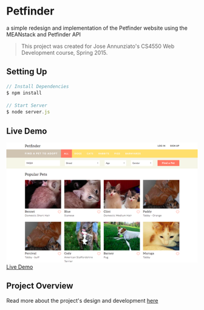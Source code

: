 # Petfinder 
a simple redesign and implementation of the Petfinder website using the MEANstack and Petfinder API 

> This project was created for Jose Annunziato's CS4550 Web Development course, Spring 2015.

## Setting Up
```javascript
// Install Dependencies
$ npm install

// Start Server
$ node server.js
```

## Live Demo
![Screenshot of Petfinder home page](demo.png)
<br/>
[Live Demo](http://petfinder-app.herokuapp.com/)

## Project Overview
Read more about the project's design and development [here](http://net4.ccs.neu.edu/home/elisef/petfinder/overview.html)
